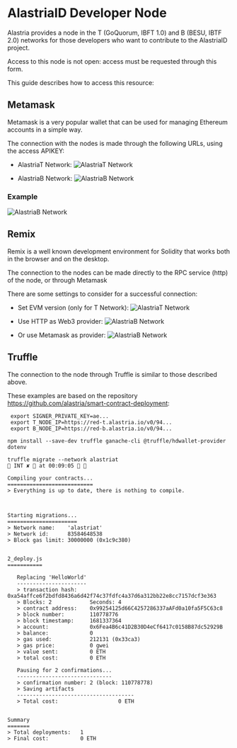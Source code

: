 # AlastriaID Developer Node

Alastria provides a node in the T (GoQuorum, IBFT 1.0) and B (BESU, IBTF 2.0) networks for those developers who want to contribute to the AlastriaID project.

Access to this node is not open: access must be requested through this form.

This guide describes how to access this resource:

## Metamask

Metamask is a very popular wallet that can be used for managing Ethereum accounts in a simple way.

The connection with the nodes is made through the following URLs, using the access APIKEY:

* AlastriaT Network:
![AlastriaT Network](./img/alastria-t-metamask.jpg "AlastriaT Network")

* AlastriaB Network:
![AlastriaB Network](./img/alastria-b-metamask.jpg "AlastriaB Network")

### Example

![AlastriaB Network](./img/alastria-b-metamask-ok-0x50f606eabc06443cff710f9110d6c8ece8fd23206ac2d8adbcc6603d5828c204.jpg "AlastriaB Network")

## Remix

Remix is a well known development environment for Solidity that works both in the browser and on the desktop.

The connection to the nodes can be made directly to the RPC service (http) of the node, or through Metamask

There are some settings to consider for a successful connection:

* Set EVM version (only for T Network):
![AlastriaT Network](./img/alastria-t-remix-version.jpg "AlastriaT Network")

* Use HTTP as Web3 provider:
![AlastriaB Network](./img/alastria-t-remix-http-provider.jpg "AlastriaB Network")

* Or use Metamask as provider:
![AlastriaB Network](./img/alastria-t-remix-deploy-metamask.jpg "AlastriaB Network")

## Truffle

The connection to the node through Truffle is similar to those described above.

These examples are based on the repository https://github.com/alastria/smart-contract-deployment:

```
 export SIGNER_PRIVATE_KEY=ae...
 export T_NODE_IP=https://red-t.alastria.io/v0/94...
 export B_NODE_IP=https://red-b.alastria.io/v0/94...
```

```
npm install --save-dev truffle ganache-cli @truffle/hdwallet-provider dotenv
```

```
truffle migrate --network alastriat                                                                                   INT ✘  at 00:09:05  

Compiling your contracts...
===========================
> Everything is up to date, there is nothing to compile.



Starting migrations...
======================
> Network name:    'alastriat'
> Network id:      83584648538
> Block gas limit: 30000000 (0x1c9c380)


2_deploy.js
===========

   Replacing 'HelloWorld'
   ----------------------
   > transaction hash:    0xa54affce6f2bdfd8436a6d42f74c37fdfc4a37d6a312bb22e8cc7157dcf3e363
   > Blocks: 2            Seconds: 4
   > contract address:    0x99254125d66C4257286337aAFd0a10fa5F5C63c8
   > block number:        110778776
   > block timestamp:     1681337364
   > account:             0x6Fea4B6c41D2B30D4eCf6417c0158B87dc52929B
   > balance:             0
   > gas used:            212131 (0x33ca3)
   > gas price:           0 gwei
   > value sent:          0 ETH
   > total cost:          0 ETH

   Pausing for 2 confirmations...
   ------------------------------
   > confirmation number: 2 (block: 110778778)
   > Saving artifacts
   -------------------------------------
   > Total cost:                   0 ETH


Summary
=======
> Total deployments:   1
> Final cost:          0 ETH
```



